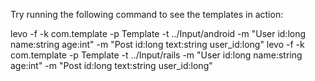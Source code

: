 Try running the following command to see the templates in action:

levo -f -k com.template -p Template -t ../Input/android -m "User id:long name:string age:int" -m "Post id:long text:string user_id:long"
levo -f -k com.template -p Template -t ../Input/rails -m "User id:long name:string age:int" -m "Post id:long text:string user_id:long"
